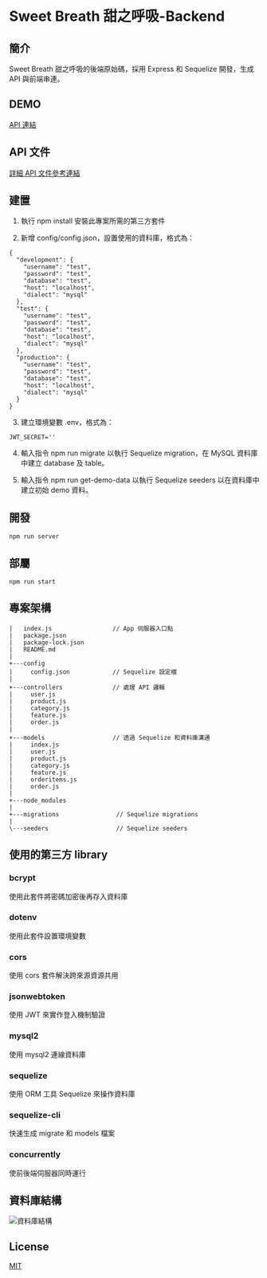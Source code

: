 # Sweet Breath 甜之呼吸-Backend

## 簡介

Sweet Breath 甜之呼吸的後端原始碼，採用 Express 和 Sequelize 開發，生成 API 與前端串連。

## DEMO

[API 連結](https://sweetbreath-backend.herokuapp.com/)

## API 文件

[詳細 API 文件參考連結](https://hackmd.io/lkiEaF1ES6aAol_rvb-WcA?view)

## 建置

1. 執行 npm install 安裝此專案所需的第三方套件

2. 新增 config/config.json，設置使用的資料庫，格式為：

```
{
  "development": {
    "username": "test",
    "password": "test",
    "database": "test",
    "host": "localhost",
    "dialect": "mysql"
  },
  "test": {
    "username": "test",
    "password": "test",
    "database": "test",
    "host": "localhost",
    "dialect": "mysql"
  },
  "production": {
    "username": "test",
    "password": "test",
    "database": "test",
    "host": "localhost",
    "dialect": "mysql"
  }
}
```

3. 建立環境變數 .env，格式為：

```
JWT_SECRET=''
```

4. 輸入指令 npm run migrate 以執行 Sequelize migration，在 MySQL 資料庫中建立 database 及 table。

5. 輸入指令 npm run get-demo-data 以執行 Sequelize seeders 以在資料庫中建立初始 demo 資料。

## 開發

```
npm run server
```

## 部屬

```
npm run start
```

## 專案架構

```
|   index.js                 // App 伺服器入口點
|   package.json
|   package-lock.json
|   README.md
|
+---config
|     config.json            // Sequelize 設定檔
|
+---controllers              // 處理 API 邏輯
|     user.js
|     product.js
|     category.js
|     feature.js
|     order.js
|
+---models                   // 透過 Sequelize 和資料庫溝通
|     index.js
|     user.js
|     product.js
|     category.js
|     feature.js
|     orderitems.js
|     order.js
|
+---node_modules
|
+---migrations                // Sequelize migrations
|
\---seeders                   // Sequelize seeders

```

## 使用的第三方 library

### bcrypt

使用此套件將密碼加密後再存入資料庫

### dotenv

使用此套件設置環境變數

### cors

使用 cors 套件解決跨來源資源共用

### jsonwebtoken

使用 JWT 來實作登入機制驗證

### mysql2

使用 mysql2 連線資料庫

### sequelize

使用 ORM 工具 Sequelize 來操作資料庫

### sequelize-cli

快速生成 migrate 和 models 檔案

### concurrently

使前後端伺服器同時運行

## 資料庫結構

![資料庫結構](https://imgur.com/I5PbVIw.png)

## License

[MIT](https://choosealicense.com/licenses/mit/)
